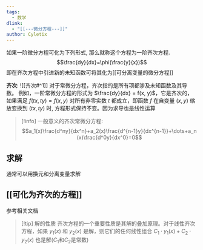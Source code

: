 ```yaml
---
tags:
  - 数学
dlink:
  - "[[---微分方程---]]"
author: Cyletix
---
```

如果一阶微分方程可化为下列形式, 那么就称这个方程为一阶齐次方程.
$$\frac{dy}{dx}=\phi(\frac{y}{x})$$
即在齐次方程中引进新的未知函数可将其化为[[可分离变量的微分方程]]

**齐次**: 
![[齐次#^1]]
对于常微分方程，齐次指的是所有项都涉及未知函数及其导数。
例如，一阶常微分方程的形式为 $\frac{dy}{dx} = f(x, y)$，它是齐次的，如果满足 $f(tx, ty) = f(x, y)$ 对所有非零实数 $t$ 都成立，即函数 $f$ 在自变量 $(x, y)$ 缩放变换到 $(tx, ty)$ 时, 方程形式保持不变。因为求导也是线性运算

>[!info] 一般意义的齐次常微分方程:
$$a_1​(x)\frac{d^ny}{dx^n}​+a_2​(x)\frac{d^{n-1}y}{dx^{n-1}}​+\dots+a_n​(x)\frac{d^0y}{dx^0}=0$$

## 求解
通常可以用换元和分离变量求解


## [[可化为齐次的方程]]
参考相关文档

>[!tip] 解的性质
>齐次方程的一个重要性质是其解的叠加原理。对于线性齐次方程，如果 $y_1(x)$ 和 $y_2(x)$ 是解，则它们的任何线性组合 $C_1 \cdot y_1(x) + C_2 \cdot y_2(x)$ 也是解($C_1$和$C_2$是常数)
